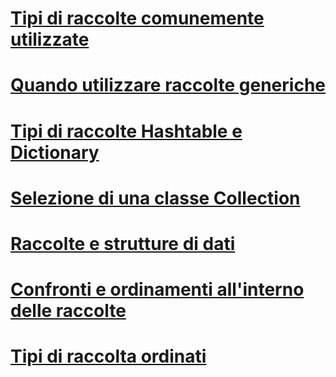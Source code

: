 # [Tipi di raccolte comunemente utilizzate](commonly-used-collection-types.md)
# [Quando utilizzare raccolte generiche](when-to-use-generic-collections.md)
# [Tipi di raccolte Hashtable e Dictionary](hashtable-and-dictionary-collection-types.md)
# [Selezione di una classe Collection](selecting-a-collection-class.md)
# [Raccolte e strutture di dati](index.md)
# [Confronti e ordinamenti all'interno delle raccolte](comparisons-and-sorts-within-collections.md)
# [Tipi di raccolta ordinati](sorted-collection-types.md)
